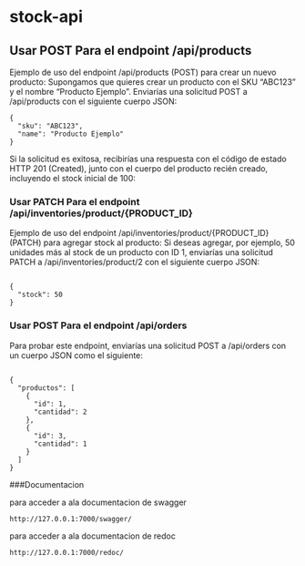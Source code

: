 # stock-api

## Usar POST Para el endpoint /api/products

Ejemplo de uso del endpoint /api/products (POST) para crear un nuevo producto: Supongamos que quieres crear un producto con el SKU “ABC123” y el nombre “Producto Ejemplo”. Enviarías una solicitud POST a /api/products con el siguiente cuerpo JSON:

```
{
  "sku": "ABC123",
  "name": "Producto Ejemplo"
}
```
Si la solicitud es exitosa, recibirías una respuesta con el código de estado HTTP 201 (Created), junto con el cuerpo del producto recién creado, incluyendo el stock inicial de 100:



### Usar PATCH Para el endpoint /api/inventories/product/{PRODUCT_ID} 

Ejemplo de uso del endpoint /api/inventories/product/{PRODUCT_ID} (PATCH) para agregar stock al producto: Si deseas agregar, por ejemplo, 50 unidades más al stock de un producto con ID 1, enviarías una solicitud PATCH a /api/inventories/product/2 con el siguiente cuerpo JSON:

```

{
  "stock": 50
}
```

### Usar POST Para el endpoint /api/orders

Para probar este endpoint, enviarías una solicitud POST a /api/orders con un cuerpo JSON como el siguiente:

```

{
  "productos": [
    {
      "id": 1,
      "cantidad": 2
    },
    {
      "id": 3,
      "cantidad": 1
    }
  ]
}
```

###Documentacion


para acceder a ala documentacion de swagger

```
http://127.0.0.1:7000/swagger/
```
para acceder a ala documentacion de redoc

```
http://127.0.0.1:7000/redoc/
```
